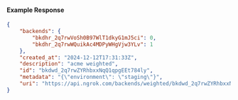 <!-- Code generated for API Clients. DO NOT EDIT. -->

#### Example Response

```json
{
	"backends": {
		"bkdhr_2q7rwVoSh0B97WlT1dkyG1mJ5ci": 0,
		"bkdhr_2q7rwWQuikAc4MDPyWHgVjw3YLv": 1
	},
	"created_at": "2024-12-12T17:31:33Z",
	"description": "acme weighted",
	"id": "bkdwd_2q7rwZYRhbxxNqQ1qpgEEt784ly",
	"metadata": "{\"environment\": \"staging\"}",
	"uri": "https://api.ngrok.com/backends/weighted/bkdwd_2q7rwZYRhbxxNqQ1qpgEEt784ly"
}
```
